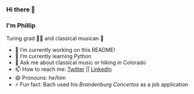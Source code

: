 ### Hi there 👋
### I'm Phillip
Turing grad 👨‍💻 and classical musican 🎼


- 🔭 I’m currently working on this README!
- 🌱 I’m currently learning Python
- 💬 Ask me about classical music or hiking in Colorado
- 📫 How to reach me: [Twitter](https://twitter.com/phillipstrom) || [LinkedIn](https://www.linkedin.com/in/phillipstrom/)
- 😄 Pronouns: he/him
- ⚡ Fun fact: Bach used his *Brandenburg Concertos* as a job application 


<!--
**Strompy/Strompy** is a ✨ _special_ ✨ repository because its `README.md` (this file) appears on your GitHub profile.

Here are some ideas to get you started:

- 🔭 I’m currently working on this README!
- 🌱 I’m currently learning Python
- 👯 I’m looking to collaborate on ...
- 🤔 I’m looking for help with ...
- 💬 Ask me about classical music or hiking in Colorado
- 📫 How to reach me: [Twitter](https://twitter.com/phillipstrom) || [LinkedIn](https://www.linkedin.com/in/phillipstrom/)
- 😄 Pronouns: he/him
- ⚡ Fun fact: 
-->
